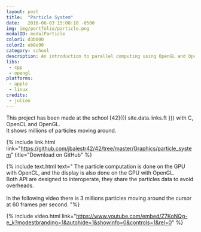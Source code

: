 ```yaml
---
layout: post
title:  "Particle System"
date:   2016-06-03 15:08:10 -0500
img: img/portfolio/particle.png
modalID: modalParticle
color1: d3b000
color2: eb8e90
category: school
description: An introduction to parallel computing using OpenGL and OpenCL.
libs:
 - cpp
 - opengl
platforms:
 - apple
 - linux
credits:
 - julien
---
```

This project has been made at the school [42]({{ site.data.links.ft }}) with C, OpenCL and OpenGL.<br/>
It shows millions of particles moving around.

{% include link.html link="https://github.com/jbalestr42/42/tree/master/Graphics/particle_system" title="Download on GitHub" %}

{% include text.html text="
The particle computation is done on the GPU with OpenCL, and the display is also done on the GPU with OpenGL.<br/>
Both API are designed to interoperate, they share the particles data to avoid overheads.
<br/><br/>
In the following video there is 3 millions particles moving around the cursor at 60 frames per second.
"%}

{% include video.html link="https://www.youtube.com/embed/Z7KoNQg-e_k?modestbranding=1&autohide=1&showinfo=0&controls=1&rel=0" %}

